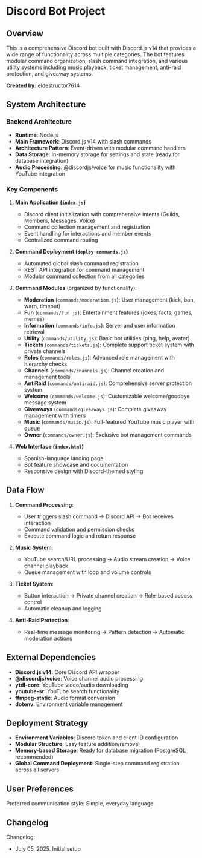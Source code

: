 # Discord Bot Project

## Overview

This is a comprehensive Discord bot built with Discord.js v14 that provides a wide range of functionality across multiple categories. The bot features modular command organization, slash command integration, and various utility systems including music playback, ticket management, anti-raid protection, and giveaway systems.

**Created by:** eldestructor7614

## System Architecture

### Backend Architecture
- **Runtime**: Node.js
- **Main Framework**: Discord.js v14 with slash commands
- **Architecture Pattern**: Event-driven with modular command handlers
- **Data Storage**: In-memory storage for settings and state (ready for database integration)
- **Audio Processing**: @discordjs/voice for music functionality with YouTube integration

### Key Components

1. **Main Application (`index.js`)**
   - Discord client initialization with comprehensive intents (Guilds, Members, Messages, Voice)
   - Command collection management and registration
   - Event handling for interactions and member events
   - Centralized command routing

2. **Command Deployment (`deploy-commands.js`)**
   - Automated global slash command registration
   - REST API integration for command management
   - Modular command collection from all categories

3. **Command Modules** (organized by functionality):
   - **Moderation** (`commands/moderation.js`): User management (kick, ban, warn, timeout)
   - **Fun** (`commands/fun.js`): Entertainment features (jokes, facts, games, memes)
   - **Information** (`commands/info.js`): Server and user information retrieval
   - **Utility** (`commands/utility.js`): Basic bot utilities (ping, help, avatar)
   - **Tickets** (`commands/tickets.js`): Complete support ticket system with private channels
   - **Roles** (`commands/roles.js`): Advanced role management with hierarchy checks
   - **Channels** (`commands/channels.js`): Channel creation and management tools
   - **AntiRaid** (`commands/antiraid.js`): Comprehensive server protection system
   - **Welcome** (`commands/welcome.js`): Customizable welcome/goodbye message system
   - **Giveaways** (`commands/giveaways.js`): Complete giveaway management with timers
   - **Music** (`commands/music.js`): Full-featured YouTube music player with queue
   - **Owner** (`commands/owner.js`): Exclusive bot management commands

4. **Web Interface (`index.html`)**
   - Spanish-language landing page
   - Bot feature showcase and documentation
   - Responsive design with Discord-themed styling

## Data Flow

1. **Command Processing**:
   - User triggers slash command → Discord API → Bot receives interaction
   - Command validation and permission checks
   - Execute command logic and return response

2. **Music System**:
   - YouTube search/URL processing → Audio stream creation → Voice channel playback
   - Queue management with loop and volume controls

3. **Ticket System**:
   - Button interaction → Private channel creation → Role-based access control
   - Automatic cleanup and logging

4. **Anti-Raid Protection**:
   - Real-time message monitoring → Pattern detection → Automatic moderation actions

## External Dependencies

- **Discord.js v14**: Core Discord API wrapper
- **@discordjs/voice**: Voice channel audio processing
- **ytdl-core**: YouTube video/audio downloading
- **youtube-sr**: YouTube search functionality
- **ffmpeg-static**: Audio format conversion
- **dotenv**: Environment variable management

## Deployment Strategy

- **Environment Variables**: Discord token and client ID configuration
- **Modular Structure**: Easy feature addition/removal
- **Memory-based Storage**: Ready for database migration (PostgreSQL recommended)
- **Global Command Deployment**: Single-step command registration across all servers

## User Preferences

Preferred communication style: Simple, everyday language.

## Changelog

Changelog:
- July 05, 2025. Initial setup